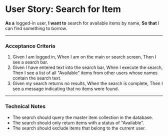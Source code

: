 # User Story: Search for Item

**As a** logged-in user,
**I want to** search for available items by name,
**So that** I can find something to borrow.

---

### Acceptance Criteria

1.  Given I am logged in,
    When I am on the main or search screen,
    Then I see a search bar.
2.  Given I have entered text into the search bar,
    When I execute the search,
    Then I see a list of all "Available" items from other users whose names contain the search text.
3.  Given my search returns no results,
    When the search is complete,
    Then I see a message indicating that no items were found.

---

### Technical Notes

*   The search should query the master item collection in the database.
*   The search should only return items with a status of "Available".
*   The search should exclude items that belong to the current user.
